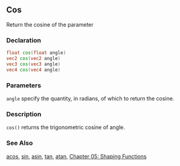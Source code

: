 ## Cos
Return the cosine of the parameter

### Declaration
```glsl
float cos(float angle)  
vec2 cos(vec2 angle)  
vec3 cos(vec3 angle)  
vec4 cos(vec4 angle)
```

### Parameters
```angle``` specify the quantity, in radians, of which to return the cosine.

### Description
```cos()``` returns the trigonometric cosine of angle.

<div class="simpleFunction" data="y = cos(x); "></div>

### See Also
[acos](/glossary/?search=acos), [sin](/glossary/?search=sin), [asin](/glossary/?search=asin), [tan](/glossary/?search=tan), [atan](/glossary/?search=atan), [Chapter 05: Shaping Functions](/05/)
